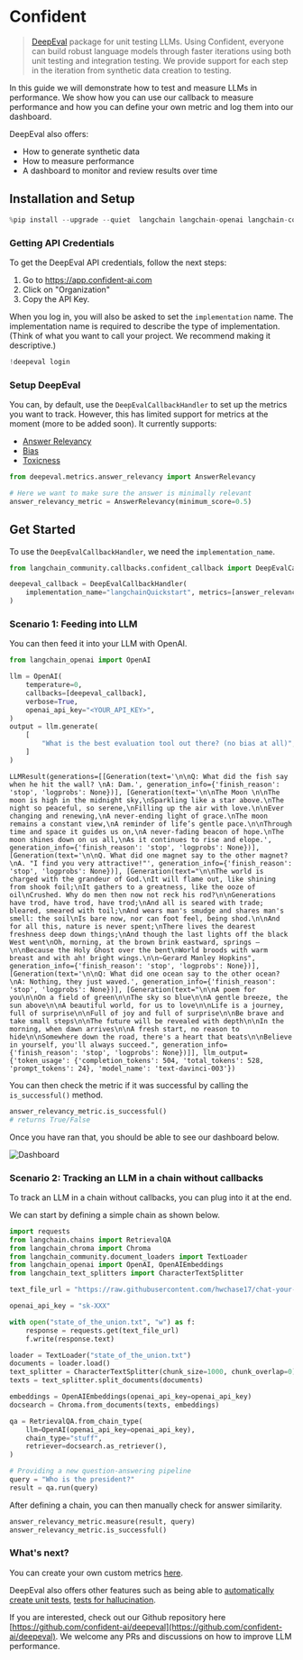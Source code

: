 # Confident

>[DeepEval](https://confident-ai.com) package for unit testing LLMs.
> Using Confident, everyone can build robust language models through faster iterations
> using both unit testing and integration testing. We provide support for each step in the iteration
> from synthetic data creation to testing.


In this guide we will demonstrate how to test and measure LLMs in performance. We show how you can use our callback to measure performance and how you can define your own metric and log them into our dashboard.

DeepEval also offers:
- How to generate synthetic data
- How to measure performance
- A dashboard to monitor and review results over time

## Installation and Setup


```python
%pip install --upgrade --quiet  langchain langchain-openai langchain-community deepeval langchain-chroma
```

### Getting API Credentials

To get the DeepEval API credentials, follow the next steps:

1. Go to https://app.confident-ai.com
2. Click on "Organization"
3. Copy the API Key.


When you log in, you will also be asked to set the `implementation` name. The implementation name is required to describe the type of implementation. (Think of what you want to call your project. We recommend making it descriptive.)


```python
!deepeval login
```

### Setup DeepEval

You can, by default, use the `DeepEvalCallbackHandler` to set up the metrics you want to track. However, this has limited support for metrics at the moment (more to be added soon). It currently supports:
- [Answer Relevancy](https://docs.confident-ai.com/docs/measuring_llm_performance/answer_relevancy)
- [Bias](https://docs.confident-ai.com/docs/measuring_llm_performance/debias)
- [Toxicness](https://docs.confident-ai.com/docs/measuring_llm_performance/non_toxic)


```python
from deepeval.metrics.answer_relevancy import AnswerRelevancy

# Here we want to make sure the answer is minimally relevant
answer_relevancy_metric = AnswerRelevancy(minimum_score=0.5)
```

## Get Started

To use the `DeepEvalCallbackHandler`, we need the `implementation_name`. 


```python
from langchain_community.callbacks.confident_callback import DeepEvalCallbackHandler

deepeval_callback = DeepEvalCallbackHandler(
    implementation_name="langchainQuickstart", metrics=[answer_relevancy_metric]
)
```

### Scenario 1: Feeding into LLM

You can then feed it into your LLM with OpenAI.


```python
from langchain_openai import OpenAI

llm = OpenAI(
    temperature=0,
    callbacks=[deepeval_callback],
    verbose=True,
    openai_api_key="<YOUR_API_KEY>",
)
output = llm.generate(
    [
        "What is the best evaluation tool out there? (no bias at all)",
    ]
)
```




    LLMResult(generations=[[Generation(text='\n\nQ: What did the fish say when he hit the wall? \nA: Dam.', generation_info={'finish_reason': 'stop', 'logprobs': None})], [Generation(text='\n\nThe Moon \n\nThe moon is high in the midnight sky,\nSparkling like a star above.\nThe night so peaceful, so serene,\nFilling up the air with love.\n\nEver changing and renewing,\nA never-ending light of grace.\nThe moon remains a constant view,\nA reminder of life’s gentle pace.\n\nThrough time and space it guides us on,\nA never-fading beacon of hope.\nThe moon shines down on us all,\nAs it continues to rise and elope.', generation_info={'finish_reason': 'stop', 'logprobs': None})], [Generation(text='\n\nQ. What did one magnet say to the other magnet?\nA. "I find you very attractive!"', generation_info={'finish_reason': 'stop', 'logprobs': None})], [Generation(text="\n\nThe world is charged with the grandeur of God.\nIt will flame out, like shining from shook foil;\nIt gathers to a greatness, like the ooze of oil\nCrushed. Why do men then now not reck his rod?\n\nGenerations have trod, have trod, have trod;\nAnd all is seared with trade; bleared, smeared with toil;\nAnd wears man's smudge and shares man's smell: the soil\nIs bare now, nor can foot feel, being shod.\n\nAnd for all this, nature is never spent;\nThere lives the dearest freshness deep down things;\nAnd though the last lights off the black West went\nOh, morning, at the brown brink eastward, springs —\n\nBecause the Holy Ghost over the bent\nWorld broods with warm breast and with ah! bright wings.\n\n~Gerard Manley Hopkins", generation_info={'finish_reason': 'stop', 'logprobs': None})], [Generation(text='\n\nQ: What did one ocean say to the other ocean?\nA: Nothing, they just waved.', generation_info={'finish_reason': 'stop', 'logprobs': None})], [Generation(text="\n\nA poem for you\n\nOn a field of green\n\nThe sky so blue\n\nA gentle breeze, the sun above\n\nA beautiful world, for us to love\n\nLife is a journey, full of surprise\n\nFull of joy and full of surprise\n\nBe brave and take small steps\n\nThe future will be revealed with depth\n\nIn the morning, when dawn arrives\n\nA fresh start, no reason to hide\n\nSomewhere down the road, there's a heart that beats\n\nBelieve in yourself, you'll always succeed.", generation_info={'finish_reason': 'stop', 'logprobs': None})]], llm_output={'token_usage': {'completion_tokens': 504, 'total_tokens': 528, 'prompt_tokens': 24}, 'model_name': 'text-davinci-003'})



You can then check the metric if it was successful by calling the `is_successful()` method.


```python
answer_relevancy_metric.is_successful()
# returns True/False
```

Once you have ran that, you should be able to see our dashboard below. 

![Dashboard](https://docs.confident-ai.com/assets/images/dashboard-screenshot-b02db73008213a211b1158ff052d969e.png)

### Scenario 2: Tracking an LLM in a chain without callbacks

To track an LLM in a chain without callbacks, you can plug into it at the end.

We can start by defining a simple chain as shown below.


```python
import requests
from langchain.chains import RetrievalQA
from langchain_chroma import Chroma
from langchain_community.document_loaders import TextLoader
from langchain_openai import OpenAI, OpenAIEmbeddings
from langchain_text_splitters import CharacterTextSplitter

text_file_url = "https://raw.githubusercontent.com/hwchase17/chat-your-data/master/state_of_the_union.txt"

openai_api_key = "sk-XXX"

with open("state_of_the_union.txt", "w") as f:
    response = requests.get(text_file_url)
    f.write(response.text)

loader = TextLoader("state_of_the_union.txt")
documents = loader.load()
text_splitter = CharacterTextSplitter(chunk_size=1000, chunk_overlap=0)
texts = text_splitter.split_documents(documents)

embeddings = OpenAIEmbeddings(openai_api_key=openai_api_key)
docsearch = Chroma.from_documents(texts, embeddings)

qa = RetrievalQA.from_chain_type(
    llm=OpenAI(openai_api_key=openai_api_key),
    chain_type="stuff",
    retriever=docsearch.as_retriever(),
)

# Providing a new question-answering pipeline
query = "Who is the president?"
result = qa.run(query)
```

After defining a chain, you can then manually check for answer similarity.


```python
answer_relevancy_metric.measure(result, query)
answer_relevancy_metric.is_successful()
```

### What's next?

You can create your own custom metrics [here](https://docs.confident-ai.com/docs/quickstart/custom-metrics). 

DeepEval also offers other features such as being able to [automatically create unit tests](https://docs.confident-ai.com/docs/quickstart/synthetic-data-creation), [tests for hallucination](https://docs.confident-ai.com/docs/measuring_llm_performance/factual_consistency).

If you are interested, check out our Github repository here [https://github.com/confident-ai/deepeval](https://github.com/confident-ai/deepeval). We welcome any PRs and discussions on how to improve LLM performance.
